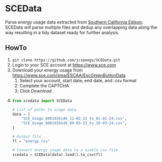 # SCEData
Parse energy usage data extracted from [Southern California Edison](https://www.sce.com/).
SCEData will parse multiple files and dedup any overlapping data along the way
resulting in a tidy dataset ready for further analysis.

## HowTo
1. `git clone https://github.com/jcspeegs/SCEData.git`
1. Login to your SCE account at https://www.sce.com
1. Download your energy usage from https://www.sce.com/sma/ESCAA/EscGreenButtonData
    1. Select your account, start date, end date, and _.csv_ format
    1. Complete the CAPTCHA
    1. Click _Download_
1. ```python
   from scedata import SCEData

   # List of paths to usage data
   data = [
       "SCE_Usage_8001026149_12-02-22_to_01-02-24.csv",
       "SCE_Usage_8001026149_09-03-23_to_10-03-24.csv",
   ]

   # Output file
   fl = "energy.csv"
   
   # Convert energy usage data to a usable csv file
   scedata = SCEData(data).load().to_csv(fl)
   ```

